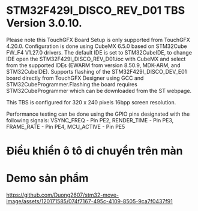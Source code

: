 # STM32F429I_DISCO_REV_D01 TBS Version 3.0.10.

Please note this TouchGFX Board Setup is only supported from TouchGFX 4.20.0. Configuration is done using CubeMX 6.5.0 based on STM32Cube FW_F4 V1.27.0 drivers. The default IDE is set to STM32CubeIDE, to change IDE open the STM32F429I_DISCO_REV_D01.ioc with CubeMX and select from the supported IDEs (EWARM from version 8.50.9, MDK-ARM, and STM32CubeIDE). Supports flashing of the STM32F429I_DISCO_DEV_E01 board directly from TouchGFX Designer using GCC and STM32CubeProgrammer.Flashing the board requires STM32CubeProgrammer which can be downloaded from the ST webpage. 

This TBS is configured for 320 x 240 pixels 16bpp screen resolution.  

Performance testing can be done using the GPIO pins designated with the following signals: VSYNC_FREQ  - Pin PE2, RENDER_TIME - Pin PE3, FRAME_RATE  - Pin PE4, MCU_ACTIVE  - Pin PE5
# Điều khiển ô tô di chuyển trên màn
# Demo sản phẩm
https://github.com/Duong2607/stm32-move-image/assets/120171585/074f7167-495c-4109-8505-9ca7f0437f91
 
